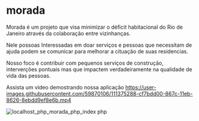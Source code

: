 
# morada
Morada é um projeto que visa minimizar o déficit habitacional do Rio de Janeiro através da colaboração entre vizinhanças.

Nele possoas Interessadas em doar serviços e pessoas que necessitam de ajuda podem se comunicar para melhorar a cituação de suas residencias.

Nosso foco é contribuir com pequenos serviços de construção, interverções pontuais mas que impactem verdadeiramente na qualidade de vida das pessoas.


Assista um vídeo demostrando nossa aplicação
https://user-images.githubusercontent.com/59870106/111375288-cf7bdd00-867c-11eb-8626-8ebdd9ef8e6b.mp4

![localhost_php_morada_php_index php](https://user-images.githubusercontent.com/59870106/111376300-0b637200-867e-11eb-816d-589c837261c5.png)
